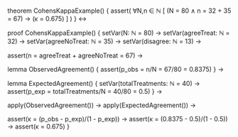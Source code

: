 theorem CohensKappaExample() {
  assert(
    ∀N,n ∈ ℕ [
      (N = 80 ∧ 
       n = 32 + 35 = 67) →
      (κ = 0.675)
    ]
  )
} ↔

proof CohensKappaExample() {
  setVar(N: ℕ = 80) →
  setVar(agreeTreat: ℕ = 32) →
  setVar(agreeNoTreat: ℕ = 35) →
  setVar(disagree: ℕ = 13) →
  
  assert(n = agreeTreat + agreeNoTreat = 67) →
  
  lemma ObservedAgreement() {
    assert(p_obs = n/N = 67/80 = 0.8375)
  } →
  
  lemma ExpectedAgreement() {
    setVar(totalTreatments: ℕ = 40) →
    assert(p_exp = totalTreatments/N = 40/80 = 0.5)
  } →
  
  apply(ObservedAgreement()) →
  apply(ExpectedAgreement()) →
  
  assert(κ = (p_obs - p_exp)/(1 - p_exp)) →
  assert(κ = (0.8375 - 0.5)/(1 - 0.5)) →
  assert(κ = 0.675)
}
